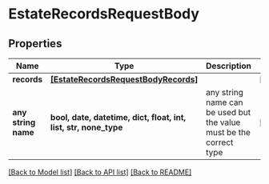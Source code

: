 # EstateRecordsRequestBody


## Properties
Name | Type | Description | Notes
------------ | ------------- | ------------- | -------------
**records** | [**[EstateRecordsRequestBodyRecords]**](EstateRecordsRequestBodyRecords.md) |  | [optional] 
**any string name** | **bool, date, datetime, dict, float, int, list, str, none_type** | any string name can be used but the value must be the correct type | [optional]

[[Back to Model list]](../README.md#documentation-for-models) [[Back to API list]](../README.md#documentation-for-api-endpoints) [[Back to README]](../README.md)


